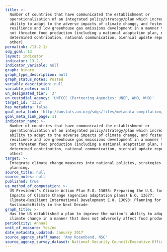 ```yaml
---
title: >-
  Number of countries that have communicated the establishment or
  operationalization of an integrated policy/strategy/plan which increases their
  ability to adapt to the adverse impacts of climate change, and foster climate
  resilience and low greenhouse gas emissions development in a manner that does
  not threaten food production (including a national adaptation plan, nationally
  determined contribution, national communication, biennial update report or
  other)
permalink: /13-2-1/
sdg_goal: 13
layout: indicator
indicator: 13.2.1
indicator_variable: null
graph: binary
graph_type_description: null
graph_status_notes: Posted
variable_description: null
variable_notes: null
un_designated_tier: '3'
un_custodial_agency: 'UNFCCC (Partnering Agencies: UNEP, WMO, WHO)'
target_id: '13.2'
has_metadata: false
goal_meta_link: 'http://unstats.un.org/sdgs/files/metadata-compilation/Metadata-Goal-13.pdf'
goal_meta_link_page: 11
indicator_name: >-
  Number of countries that have communicated the establishment or
  operationalization of an integrated policy/strategy/plan which increases their
  ability to adapt to the adverse impacts of climate change, and foster climate
  resilience and low greenhouse gas emissions development in a manner that does
  not threaten food production (including a national adaptation plan, nationally
  determined contribution, national communication, biennial update report or
  other)
target: >-
  Integrate climate change measures into national policies, strategies and
  planning.
source_title: null
source_notes: null
published: true
us_method_of_computation: >-
  US President’s Climate Action Plan E.O. 13653: Preparing the U.S. for the
  Impacts of Climate Change (agencies adaptation plans) E.O. 13677:
  Climate-Resilient International Development E.O. 13693: Planning for Federal
  SustainabiHility in the Next Decade
graph_title: >-
  Has the US established a plan to improve the nation's ability to adapt to
  climate change in a manner that does not adversely affect food production?
periodicity: Annual
unit_of_measure: Yes/no
date_metadata_updated: January 2017
source_agency_staff_name: 'Amy Rosenband, NSC'
source_agency_survey_dataset: National Security Council/Executive Office of the President
---
```


